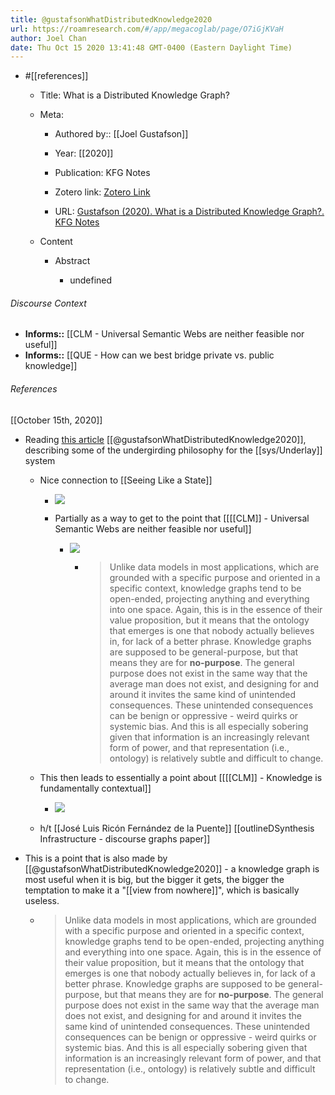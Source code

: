 ```yaml
---
title: @gustafsonWhatDistributedKnowledge2020
url: https://roamresearch.com/#/app/megacoglab/page/O7iGjKVaH
author: Joel Chan
date: Thu Oct 15 2020 13:41:48 GMT-0400 (Eastern Daylight Time)
---
```


- #[[references]]

    - Title: What is a Distributed Knowledge Graph?

    - Meta:

        - Authored by:: [[Joel Gustafson]]

        - Year: [[2020]]

        - Publication: KFG Notes

        - Zotero link: [Zotero Link](zotero://select/items/7_HV9TIAY5)

        - URL: [Gustafson (2020). What is a Distributed Knowledge Graph?. KFG Notes](https://notes.knowledgefutures.org/pub/belji1gd/release/2)

    - Content

        - Abstract

            - undefined

###### Discourse Context

- **Informs::** [[CLM - Universal Semantic Webs are neither feasible nor useful]]
- **Informs::** [[QUE - How can we best bridge private vs. public knowledge]]

###### References

[[October 15th, 2020]]

- Reading [this article](https://notes.knowledgefutures.org/pub/belji1gd/release/2) [[@gustafsonWhatDistributedKnowledge2020]], describing some of the undergirding philosophy for the [[sys/Underlay]] system

    - Nice connection to [[Seeing Like a State]]

        - ![](https://firebasestorage.googleapis.com/v0/b/firescript-577a2.appspot.com/o/imgs%2Fapp%2Fmegacoglab%2FEvMFoPWnYw.png?alt=media&token=a9217719-3a6b-4b94-8b4e-0873845e1447)

        - Partially as a way to get to the point that [[[[CLM]] - Universal Semantic Webs are neither feasible nor useful]]

            - ![](https://firebasestorage.googleapis.com/v0/b/firescript-577a2.appspot.com/o/imgs%2Fapp%2Fmegacoglab%2Fg--NrOGhM3.png?alt=media&token=515a3245-4852-4b03-9a75-6f856bd0f8c1)

                - > Unlike data models in most applications, which are grounded with a specific purpose and oriented in a specific context, knowledge graphs tend to be open-ended, projecting anything and everything into one space. Again, this is in the essence of their value proposition, but it means that the ontology that emerges is one that nobody actually believes in, for lack of a better phrase. Knowledge graphs are supposed to be general-purpose, but that means they are for __no-purpose__. The general purpose does not exist in the same way that the average man does not exist, and designing for and around it invites the same kind of unintended consequences. These unintended consequences can be benign or oppressive - weird quirks or systemic bias. And this is all especially sobering given that information is an increasingly relevant form of power, and that representation (i.e., ontology) is relatively subtle and difficult to change.

    - This then leads to essentially a point about [[[[CLM]] - Knowledge is fundamentally contextual]]

        - ![](https://firebasestorage.googleapis.com/v0/b/firescript-577a2.appspot.com/o/imgs%2Fapp%2Fmegacoglab%2FLDrIzi-gb6.png?alt=media&token=1f846cff-c3e4-44d2-bfd2-54e7137d2f40)

    - h/t [[José Luis Ricón Fernández de la Puente]]
[[outlineDSynthesis Infrastructure - discourse graphs paper]]

- This is a point that is also made by [[@gustafsonWhatDistributedKnowledge2020]] - a knowledge graph is most useful when it is big, but the bigger it gets, the bigger the temptation to make it a "[[view from nowhere]]", which is basically useless.

    - > Unlike data models in most applications, which are grounded with a specific purpose and oriented in a specific context, knowledge graphs tend to be open-ended, projecting anything and everything into one space. Again, this is in the essence of their value proposition, but it means that the ontology that emerges is one that nobody actually believes in, for lack of a better phrase. Knowledge graphs are supposed to be general-purpose, but that means they are for __no-purpose__. The general purpose does not exist in the same way that the average man does not exist, and designing for and around it invites the same kind of unintended consequences. These unintended consequences can be benign or oppressive - weird quirks or systemic bias. And this is all especially sobering given that information is an increasingly relevant form of power, and that representation (i.e., ontology) is relatively subtle and difficult to change.
